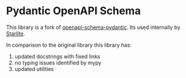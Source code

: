 # Pydantic OpenAPI Schema

This library is a fork of [openapi-schema-pydantic](https://github.com/kuimono/openapi-schema-pydantic). Its used
internally by [Starlite](https://github.com/starlite-api/starlite).

In comparison to the original library this library has:

1. updated docstrings with fixed links
2. no typing issues identified by mypy
3. updated utilities
